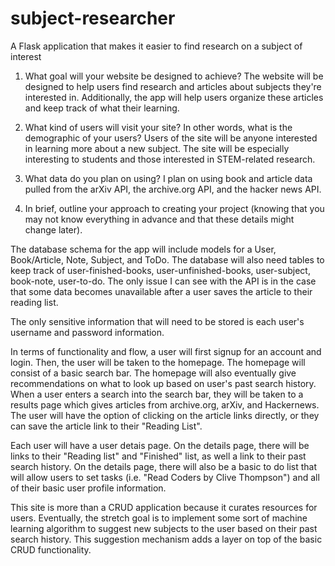# subject-researcher
A Flask application that makes it easier to find research on a subject of interest

1. What goal will your website be designed to achieve?
The website will be designed to help users find research and articles about subjects they're interested in. Additionally, the app will help users organize these articles and keep track of what their learning. 

2. What kind of users will visit your site? In other words, what is the demographic of your users?
Users of the site will be anyone interested in learning more about a new subject. The site will be especially interesting to students and those interested in STEM-related research. 

3. What data do you plan on using? 
I plan on using book and article data pulled from the arXiv API, the archive.org API, and the hacker news API. 

4. In brief, outline your approach to creating your project (knowing that you may not know everything in advance and that these details might change later).

The database schema for the app will include models for a User, Book/Article, Note, Subject, and ToDo. The database will also need tables to keep track of user-finished-books, user-unfinished-books, user-subject, book-note, user-to-do. The only issue I can see with the API is in the case that some data becomes unavailable after a user saves the article to their reading list. 

The only sensitive information that will need to be stored is each user's username and password information. 

In terms of functionality and flow, a user will first signup for an account and login. Then, the user will be taken to the homepage. The homepage will consist of a basic search bar. The homepage will also eventually give recommendations on what to look up based on user's past search history. When a user enters a search into the search bar, they will be taken to a results page which gives articles from archive.org, arXiv, and Hackernews. The user will have the option of clicking on the article links directly, or they can save the article link to their "Reading List". 

Each user will have a user detais page. On the details page, there will be links to their "Reading list" and "Finished" list, as well a link to their past search history. On the details page, there will also be a basic to do list that will allow users to set tasks (i.e. "Read Coders by Clive Thompson") and all of their basic user profile information. 

This site is more than a CRUD application because it curates resources for users. Eventually, the stretch goal is to implement some sort of machine learning algorithm to suggest new subjects to the user based on their past search history. This suggestion mechanism adds a layer on top of the basic CRUD functionality.


